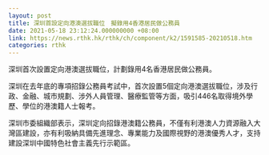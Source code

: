 ```yaml
---
layout: post
title: 深圳首設定向港澳選拔職位　擬錄用4香港居民做公務員
date: 2021-05-18 23:12:24.000000000 +08:00
link: https://news.rthk.hk/rthk/ch/component/k2/1591585-20210518.htm
categories: rthk
---
```


深圳首次設置定向港澳選拔職位，計劃錄用4名香港居民做公務員。

深圳在去年底的專項招錄公務員考試中，首次設置5個定向港澳選拔職位，涉及行政、金融、城市規劃、涉外人員管理、醫療監管等方面，吸引446名取得境外學歷、學位的港澳籍人士報考。

深圳市委組織部表示，深圳定向招錄港澳籍公務員，不僅有利港澳人力資源融入大灣區建設，亦有利吸納具備先進理念、專業能力及國際視野的港澳優秀人才，支持建設深圳中國特色社會主義先行示範區。

